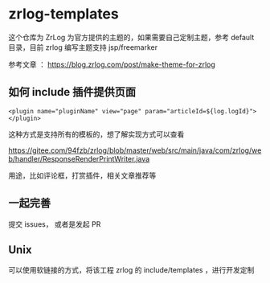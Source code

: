 # zrlog-templates

这个仓库为 ZrLog 为官方提供的主题的，如果需要自己定制主题，参考 default 目录，目前 zrlog 编写主题支持 jsp/freemarker

参考文章 ： https://blog.zrlog.com/post/make-theme-for-zrlog

## 如何 include 插件提供页面

```
<plugin name="pluginName" view="page" param="articleId=${log.logId}"></plugin>
```

这种方式是支持所有的模板的，想了解实现方式可以查看 

https://gitee.com/94fzb/zrlog/blob/master/web/src/main/java/com/zrlog/web/handler/ResponseRenderPrintWriter.java

用途，比如评论框，打赏插件，相关文章推荐等

## 一起完善

提交 issues， 或者是发起 PR

## Unix

可以使用软链接的方式，将该工程 zrlog 的 include/templates ，进行开发定制